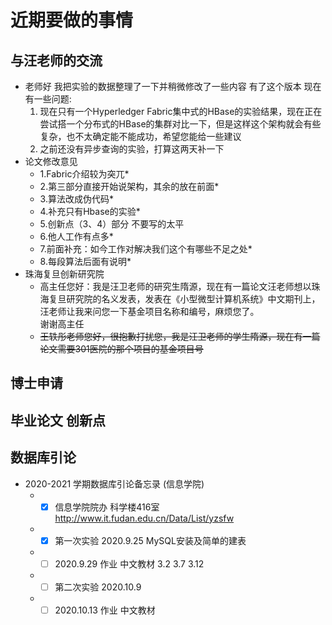 # 近期要做的事情

## 与汪老师的交流

* 老师好 我把实验的数据整理了一下并稍微修改了一些内容 有了这个版本
    现在有一些问题:
    1. 现在只有一个Hyperledger Fabric集中式的HBase的实验结果，现在正在尝试搭一个分布式的HBase的集群对比一下，但是这样这个架构就会有些复杂，也不太确定能不能成功，希望您能给一些建议
    2. 之前还没有异步查询的实验，打算这两天补一下
* 论文修改意见
  * 1.Fabric介绍较为突兀*
  * 2.第三部分直接开始说架构，其余的放在前面*
  * 3.算法改成伪代码*
  * 4.补充只有Hbase的实验*
  * 5.创新点（3、4）部分 不要写的太平
  * 6.他人工作有点多*
  * 7.前面补充：如今工作对解决我们这个有哪些不足之处*
  * 8.每段算法后面有说明*
* 珠海复旦创新研究院
  * 高主任您好：我是汪卫老师的研究生隋源，现在有一篇论文汪老师想以珠海复旦研究院的名义发表，发表在《小型微型计算机系统》中文期刊上，汪老师让我来问您一下基金项目名称和编号，麻烦您了。  
  谢谢高主任
  * ~~王轶彤老师您好，很抱歉打扰您，我是汪卫老师的学生隋源，现在有一篇论文需要301医院的那个项目的基金项目号~~

## 博士申请

## 毕业论文 创新点

## 数据库引论
* 2020-2021 学期数据库引论备忘录 (信息学院)
  * - [x] 信息学院院办 科学楼416室 http://www.it.fudan.edu.cn/Data/List/yzsfw
  * - [x] 第一次实验 2020.9.25 MySQL安装及简单的建表
  * - [ ] 2020.9.29 作业 中文教材 3.2 3.7 3.12
  * - [ ] 第二次实验 2020.10.9
  * - [ ] 2020.10.13 作业 中文教材
